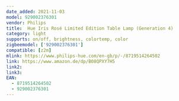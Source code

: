 ```yaml
---
date_added: 2021-11-03
model: 929002376301
vendor: Philips
title:  Hue Iris Rosé Limited Edition Table Lamp (Generation 4)
category: light
supports: on/off, brightness, colortemp, color
zigbeemodel: ['929002376301']
compatible: [z2m]
mlink: https://www.philips-hue.com/en-gb/p/-/8719514264502
link: https://www.amazon.de/dp/B08QPXY7H5
link2: 
link3: 
EAN: 
  - 8719514264502
  - 929002376301
---
```

